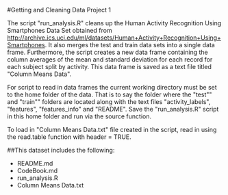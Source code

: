 #Getting and Cleaning Data Project 1


The script "run_analysis.R" cleans up the Human Activity Recognition Using Smartphones Data Set obtained from         http://archive.ics.uci.edu/ml/datasets/Human+Activity+Recognition+Using+Smartphones. It also merges the test and train data sets into a single data frame. Furthermore, the script creates a new data frame containing the column averages of the mean and standard deviation for each record for each subject split by activity. This data frame is saved as a text file titled "Column Means Data". 

For script to read in data frames the current working directory must be set to the home folder of the data. That is to say the folder where the "test"" and "train"" folders are located along with the text files "activity_labels", "features", "features_info" and "README". Save the "run_analysis.R" script in this home folder and run via the source function.

To load in "Column Means Data.txt" file created in the script, read in using the read.table function with header = TRUE.

##This dataset includes the following:
* README.md
* CodeBook.md
* run_analysis.R
* Column Means Data.txt

